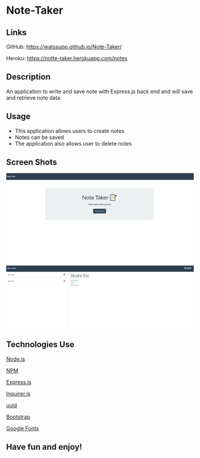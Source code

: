 # Note-Taker

## Links
GitHub: https://watssupp.github.io/Note-Taker/

Heroku: https://notte-taker.herokuapp.com/notes

## Description
An application to write and save note with Express.js back end and will save and retrieve note data.

## Usage
- This application allows users to create notes
- Notes can be saved
- The application also allows user to delete notes 

## Screen Shots
![Alt](./img/Note-Taker%20pic%201.png)
![Alt](./img/Note-Taker%20pic%202.png)

## Technologies Use
<p><a href="https://nodejs.org/">Node.js</a></p>
<p><a href="https://www.npmjs.com/">NPM</a></p>
<p><a href="https://www.npmjs.com/package/express">Express.js</a></p>
<p><a href="https://www.npmjs.com/package/inquirer">Inquirer.js</a></p>
<p><a href="https://www.npmjs.com/package/uuid">uuid</a></p>
<p><a href="https://getbootstrap.com/">Bootstrap</a></p>
<p><a href="https://fonts.google.com/">Google Fonts</a></p>

## Have fun and enjoy! 
